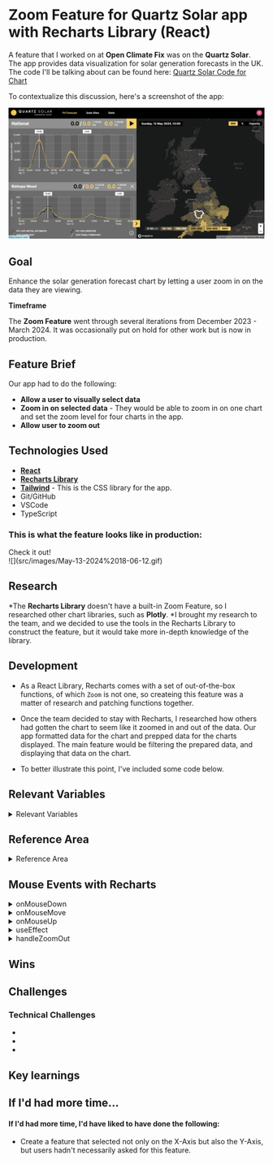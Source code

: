 # Zoom Feature for Quartz Solar app with Recharts Library (React)

A feature that I worked on at **Open Climate Fix** was on the **Quartz Solar**. The app provides data visualization for solar generation forecasts in the UK. The code I'll be talking about can be found here: [Quartz Solar Code for Chart](https://github.com/openclimatefix/quartz-frontend/blob/main/apps/nowcasting-app/components/charts/remix-line.tsx)

To contextualize this discussion, here's a screenshot of the app: 

![](src/images/Screenshot%202024-05-13%20at%2017.07.22.png)

## Goal 
Enhance the solar generation forecast chart by letting a user zoom in on the data they are viewing. 

**Timeframe**

The **Zoom Feature** went through several iterations from December 2023 - March 2024. It was occasionally put on hold for other work but is now in production. 

## Feature Brief 

Our app had to do the following:

* **Allow a user to visually select data** 
* **Zoom in on selected data** - They would be able to zoom in on one chart and set the zoom level for four charts in the app.
* **Allow user to zoom out**

## **Technologies** Used

- **[React](https://reactjs.org/)** 
- **[Recharts Library](https://recharts.org/en-US)**
- **[Tailwind](https://tailwindcss.com/)** - This is the CSS library for the app.
- Git/GitHub
- VSCode
- TypeScript 

### This is what the feature looks like in production: 
<detail>
<summary>Check it out!</summary>
![](src/images/May-13-2024%2018-06-12.gif)
</detail>


## Research 
*The **Recharts Library** doesn't have a built-in Zoom Feature, so I researched other chart libraries, such as **Plotly**. 
*I brought my research to the team, and we decided to use the tools in the Recharts Library to construct the feature, but it would take more in-depth knowledge of the library. 

## Development

* As a React Library, Recharts comes with a set of out-of-the-box functions, of which `Zoom` is not one, so createing this feature was a matter of research and patching functions together. 

* Once the team decided to stay with Recharts, I researched how others had gotten the chart to seem like it zoomed in and out of the data. Our app formatted data for the chart and prepped data for the charts displayed. The main feature would be filtering the prepared data, and displaying that data on the chart.  

* To better illustrate this point, I've included some code below. 

## Relevant Variables 

<details>
<summary>Relevant Variables</summary>

```

  const preppedData = data.sort((a, b) => a.formattedDate.localeCompare(b.formattedDate));
  const defaultZoom = { x1: "", x2: "" };
  const [filteredPreppedData, setFilteredPreppedData] = useState(preppedData);
  const [globalZoomArea, setGlobalZoomArea] = useGlobalState("globalZoomArea");
  const [globalIsZooming, setGlobalIsZooming] = useGlobalState("globalChartIsZooming");
  const [globalIsZoomed, setGlobalIsZoomed] = useGlobalState("globalChartIsZoomed");
  const [temporaryZoomArea, setTemporaryZoomArea] = useState(defaultZoom);

```
</details>


## Reference Area

<details>
<summary>Reference Area</summary>

```
{zoomEnabled && globalIsZooming && (
            <ReferenceArea
              x1={globalZoomArea?.x1}
              x2={globalZoomArea?.x2}
              fill="#FFD053"
              fillOpacity={0.3}
              xAxisId={"x-axis"}
              yAxisId={"y-axis"}
            />
          )}

```
</details>

## Mouse Events with Recharts
<details>
<summary>onMouseDown</summary>

```
onMouseDown={(e?: { activeLabel?: string }) => {
            if (!zoomEnabled) return;
            setTemporaryZoomArea(globalZoomArea);
            setGlobalIsZooming(true);
            let xValue = e?.activeLabel;
            if (typeof xValue === "string" && xValue.length > 0) {
              setGlobalZoomArea({ x1: xValue, x2: xValue });
            }
          }}
```
</details>

<details>
<summary>onMouseMove</summary>

```
onMouseMove={(e?: { activeLabel?: string }) => {
            if (!zoomEnabled) return;

            if (globalIsZooming) {
              let xValue = e?.activeLabel;
              if (!xValue) return;
              setGlobalZoomArea((zoom) => ({ ...zoom, x2: xValue || "" }));
            }
          }}

```
</details>
 
<details>
<summary>onMouseUp</summary>

```
onMouseUp={(e?: { activeLabel?: string }) => {
            if (!zoomEnabled) return;

            if (globalIsZooming) {
              if (globalZoomArea.x1 === globalZoomArea.x2 && e?.activeLabel && setTimeOfInterest) {
                setGlobalZoomArea(temporaryZoomArea);
                setTimeOfInterest(e?.activeLabel);
              } else if (globalZoomArea?.x1?.length && globalZoomArea?.x2?.length) {
                let { x1 } = globalZoomArea;
                let x2 = e?.activeLabel || "";
                if (x1 > x2) {
                  [x1, x2] = [x2, x1];
                }
                setGlobalZoomArea({ x1, x2 });
                setGlobalIsZoomed(true);
              }
              setGlobalIsZooming(false);
            }
          }}

```
</details>

<details>
<summary>useEffect</summary>

```
useEffect(() => {
    if (!zoomEnabled) return;

    if (!globalIsZooming) {
      const { x1, x2 } = globalZoomArea;

      if (!x1 || !x2) return;

      const dataInAreaRange = preppedData.filter(
        (d) => d?.formattedDate >= x1 && d?.formattedDate <= x2
      );
      setFilteredPreppedData(dataInAreaRange);
      setGlobalZoomArea({ x1: "", x2: "" });
    }
  }, [globalZoomArea, globalIsZooming, preppedData, zoomEnabled]);

```
</details>

<details>
<summary>handleZoomOut</summary>

```

function handleZoomOut() {
    setGlobalIsZoomed(false);
    setFilteredPreppedData(preppedData);
  }

```
</details>


## Wins

## Challenges

### Technical Challenges

* 

* 

*  


    
## Key learnings 

## If I'd had more time...

#### If I'd had more time, I'd have liked to have done the following: 

- Create a feature that selected not only on the X-Axis but also the Y-Axis, but users hadn't necessarily asked for this feature.  




